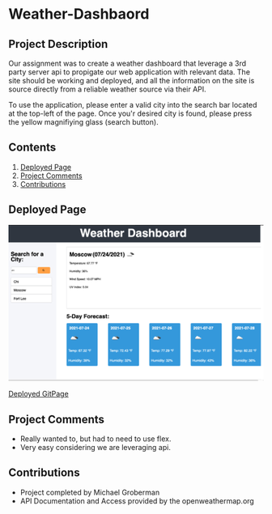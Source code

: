 # Weather-Dashbaord
## Project Description
Our assignment was to create a weather dashboard that leverage a 3rd party server api to propigate our web application with relevant data. The site should be working and deployed, and all the information on the site is source directly from a reliable weather source via their API.

To use the application, please enter a valid city into the search bar located at the top-left of the page. Once you'r desired city is found, please press the yellow magnifiying glass (search button).


## Contents
1. [Deployed Page](#deployed-page)
2. [Project Comments](#refactor-comments)
3. [Contributions](#contributions)

## Deployed Page

![Deployed Page Screenshot](./assets/images/screenshot.png)

[Deployed GitPage](https://michaeladamgroberman.github.io/Weather-Dashbaord/)

## Project Comments
* Really wanted to, but had to need to use flex.
* Very easy considering we are leveraging api.

## Contributions
* Project completed by Michael Groberman
* API Documentation and Access provided by the openweathermap.org